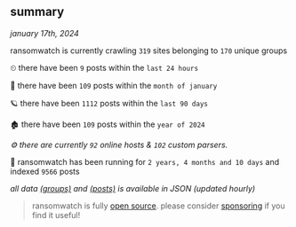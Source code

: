 
## summary
_january 17th, 2024_

ransomwatch is currently crawling `319` sites belonging to `170` unique groups

⏲ there have been `9` posts within the `last 24 hours`

🦈 there have been `109` posts within the `month of january`

🪐 there have been `1112` posts within the `last 90 days`

🏚 there have been `109` posts within the `year of 2024`

_⚙️ there are currently `92` online hosts & `102` custom parsers._

🦕 ransomwatch has been running for `2 years, 4 months and 10 days` and indexed `9566` posts

_all data  [(groups)](http://ransomwhat.telemetry.ltd/groups) and [(posts)](http://ransomwhat.telemetry.ltd/posts) is available in JSON (updated hourly)_

> ransomwatch is fully [open source](https://github.com/joshhighet/ransomwatch#ransomwatch--). please consider [sponsoring](https://github.com/sponsors/joshhighet) if you find it useful!
